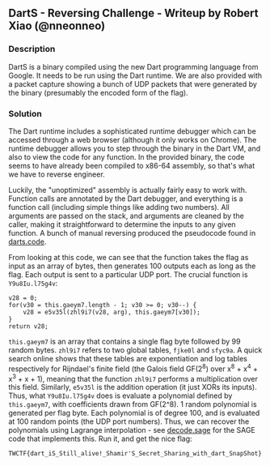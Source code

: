 ## DartS - Reversing Challenge - Writeup by Robert Xiao (@nneonneo)

### Description

DartS is a binary compiled using the new Dart programming language from Google. It needs to be run using the Dart runtime. We are also provided with a packet capture showing a bunch of UDP packets that were generated by the binary (presumably the encoded form of the flag).

### Solution

The Dart runtime includes a sophisticated runtime debugger which can be accessed through a web browser (although it only works on Chrome). The runtime debugger allows you to step through the binary in the Dart VM, and also to view the code for any function. In the provided binary, the code seems to have already been compiled to x86-64 assembly, so that's what we have to reverse engineer.

Luckily, the "unoptimized" assembly is actually fairly easy to work with. Function calls are annotated by the Dart debugger, and everything is a function call (including simple things like adding two numbers). All arguments are passed on the stack, and arguments are cleaned by the caller, making it straightforward to determine the inputs to any given function. A bunch of manual reversing produced the pseudocode found in [darts.code](darts.code).

From looking at this code, we can see that the function takes the flag as input as an array of bytes, then generates 100 outputs each as long as the flag. Each output is sent to a particular UDP port. The crucial function is `Y9u8Iu.l75g4v`:

```
v28 = 0;
for(v30 = this.gaeym7.length - 1; v30 >= 0; v30--) {
    v28 = e5v35l(zhl9i7(v28, arg), this.gaeym7[v30]);
}
return v28;
```

`this.gaeym7` is an array that contains a single flag byte followed by 99 random bytes. `zhl9i7` refers to two global tables, `fjke0l` and `sfyc9a`. A quick search online shows that these tables are exponentiation and log tables respectively for Rijndael's finite field (the Galois field GF(2<sup>8</sup>) over x<sup>8</sup> + x<sup>4</sup> + x<sup>3</sup> + x + 1), meaning that the function `zhl9i7` performs a multiplication over this field. Similarly, `e5v35l` is the addition operation (it just XORs its inputs). Thus, what `Y9u8Iu.l75g4v` does is evaluate a polynomial defined by `this.gaeym7`, with coefficients drawn from GF(2^8). 1 random polynomial is generated per flag byte. Each polynomial is of degree 100, and is evaluated at 100 random points (the UDP port numbers). Thus, we can recover the polynomials using Lagrange interpolation - see [decode.sage](decode.sage) for the SAGE code that implements this. Run it, and get the nice flag:

    TWCTF{dart_iS_Still_alive!_Shamir'S_Secret_Sharing_with_dart_SnapShot}
